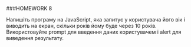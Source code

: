 ###HOMEWORK 8

Напишіть програму на JavaScript, яка запитує у користувача його вік і виводить на екран, 
скільки років йому буде через 10 років. 
Використовуйте prompt для введення даних користувачем і alert для виведення результату.